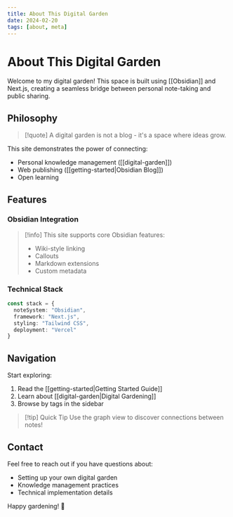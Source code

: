 ```yaml
---
title: About This Digital Garden
date: 2024-02-20
tags: [about, meta]
---
```


# About This Digital Garden

Welcome to my digital garden! This space is built using [[Obsidian]] and Next.js, creating a seamless bridge between personal note-taking and public sharing.

## Philosophy

> [!quote]
> A digital garden is not a blog - it's a space where ideas grow.

This site demonstrates the power of connecting:
- Personal knowledge management ([[digital-garden]])
- Web publishing ([[getting-started|Obsidian Blog]])
- Open learning

## Features

### Obsidian Integration

> [!info]
> This site supports core Obsidian features:
> - Wiki-style linking
> - Callouts
> - Markdown extensions
> - Custom metadata

### Technical Stack

```typescript
const stack = {
  noteSystem: "Obsidian",
  framework: "Next.js",
  styling: "Tailwind CSS",
  deployment: "Vercel"
}
```

## Navigation

Start exploring:
1. Read the [[getting-started|Getting Started Guide]]
2. Learn about [[digital-garden|Digital Gardening]]
3. Browse by tags in the sidebar

> [!tip] Quick Tip
> Use the graph view to discover connections between notes!

## Contact

Feel free to reach out if you have questions about:
- Setting up your own digital garden
- Knowledge management practices
- Technical implementation details

Happy gardening! 🌱